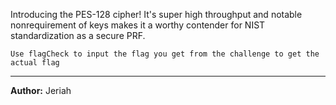 Introducing the PES-128 cipher! It's super high throughput and notable nonrequirement of keys
makes it a worthy contender for NIST standardization as a secure PRF.
  
`Use flagCheck to input the flag you get from the challenge to get the actual flag`

---
**Author:** Jeriah
